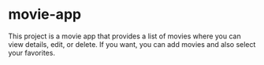 # movie-app
This project is a movie app that provides a list of movies where you can view details, edit, or delete. If you want, you can add movies and also select your favorites.
